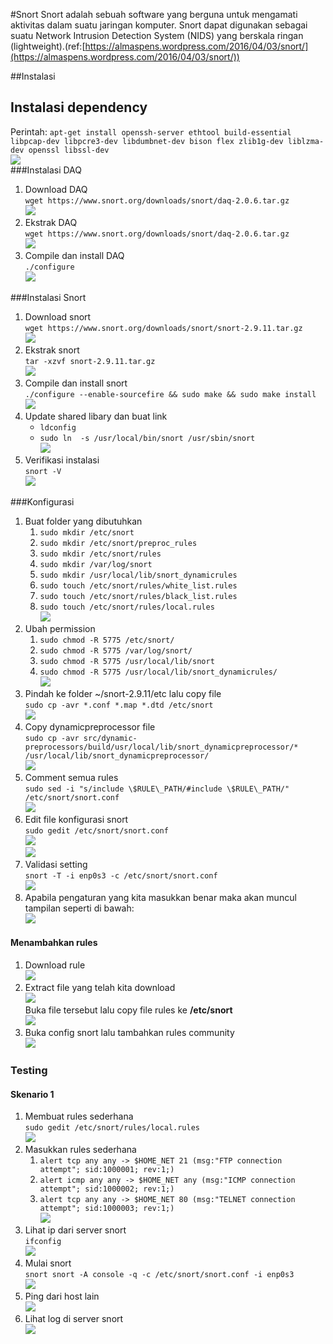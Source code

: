 #Snort
Snort adalah sebuah software yang berguna untuk mengamati aktivitas dalam suatu jaringan komputer. Snort dapat digunakan sebagai suatu Network Intrusion Detection System (NIDS) yang berskala ringan (lightweight).(ref:[https://almaspens.wordpress.com/2016/04/03/snort/](https://almaspens.wordpress.com/2016/04/03/snort/))  

##Instalasi  
## Instalasi dependency    
Perintah: `apt-get install openssh-server ethtool build-essential libpcap-dev libpcre3-dev libdumbnet-dev bison flex zlib1g-dev liblzma-dev openssl libssl-dev`  
![](installdependency.PNG)  
###Instalasi DAQ  
1. Download DAQ  
`wget https://www.snort.org/downloads/snort/daq-2.0.6.tar.gz`  
![](downloaddaq.PNG)  
2. Ekstrak DAQ    
`wget https://www.snort.org/downloads/snort/daq-2.0.6.tar.gz`    
![](ekstrakdaq.PNG)  
3. Compile dan install DAQ    
`./configure `  
![](installdaq.PNG)  

###Instalasi Snort  
1. Download snort    
`wget https://www.snort.org/downloads/snort/snort-2.9.11.tar.gz`  
![](downloadsnort.PNG)  
2. Ekstrak snort  
`tar -xzvf snort-2.9.11.tar.gz`  
![](ekstraksnort.PNG)  
3. Compile dan install snort  
`./configure --enable-sourcefire && sudo make && sudo make install`  
![](installsnort.PNG)  
4. Update shared libary dan buat link  
	- `ldconfig`
	- `sudo ln  -s /usr/local/bin/snort /usr/sbin/snort`      
![](ldconfigdanlink.PNG)  
5. Verifikasi instalasi  
`snort -V`  
![](snortinstalled.PNG)  

###Konfigurasi  
1. Buat folder yang dibutuhkan
	1. `sudo mkdir /etc/snort`  
	2. `sudo mkdir /etc/snort/preproc_rules`  
	3. `sudo mkdir /etc/snort/rules`  
	4. `sudo mkdir /var/log/snort`  
	5. `sudo mkdir /usr/local/lib/snort_dynamicrules`  
	6. `sudo touch /etc/snort/rules/white_list.rules`  
	7. `sudo touch /etc/snort/rules/black_list.rules`  
	8. `sudo touch /etc/snort/rules/local.rules`  
![](mkdir.PNG)  
2. Ubah permission  
	1. `sudo chmod -R 5775 /etc/snort/`  
	2. `sudo chmod -R 5775 /var/log/snort/`  
	3. `sudo chmod -R 5775 /usr/local/lib/snort`  
	4. `sudo chmod -R 5775 /usr/local/lib/snort_dynamicrules/`  
![](changepermission.PNG)
3. Pindah ke folder ~/snort-2.9.11/etc lalu copy file  
`sudo cp -avr *.conf *.map *.dtd /etc/snort`      
![](backupconfig.PNG)  
4. Copy dynamicpreprocessor file  
`sudo cp -avr src/dynamic-preprocessors/build/usr/local/lib/snort_dynamicpreprocessor/* /usr/local/lib/snort_dynamicpreprocessor/`  
![](copydynamic.PNG)
5. Comment semua rules  
`sudo sed -i "s/include \$RULE\_PATH/#include \$RULE\_PATH/" /etc/snort/snort.conf `    
![](comment.PNG)
6. Edit file konfigurasi snort  
`sudo gedit /etc/snort/snort.conf`    
![](editconfig.PNG)  
![](commentlocalrules.PNG)  
7. Validasi setting  
`snort -T -i enp0s3 -c /etc/snort/snort.conf`  
![](validasisettings.PNG)
8. Apabila pengaturan yang kita masukkan benar maka akan muncul tampilan seperti di bawah:  
![](snortvalidationsuccess.PNG)

#### Menambahkan rules  
1. Download rule  
![](downloadrules.PNG)  
2. Extract file yang telah kita download  
![](communityextracted.PNG)  
Buka file tersebut lalu copy file rules ke **/etc/snort**  
![](copyrules.PNG)  
3. Buka config snort lalu tambahkan rules community  
![](bukaconfig.PNG)

### Testing  
#### Skenario 1  
1. Membuat rules sederhana  
`sudo gedit /etc/snort/rules/local.rules`  
![](bukarules.PNG)  
2. Masukkan rules sederhana    
	1. `alert tcp any any -> $HOME_NET 21 (msg:"FTP connection attempt"; sid:1000001; rev:1;)`  
	2. `alert icmp any any -> $HOME_NET any (msg:"ICMP connection attempt"; sid:1000002; rev:1;) `  
	3. `alert tcp any any -> $HOME_NET 80 (msg:"TELNET connection attempt"; sid:1000003; rev:1;)`  
![](initrules.PNG)  
3. Lihat ip dari server snort  
`ifconfig`  
![](lihatip.PNG)
4. Mulai snort  
`snort snort -A console -q -c /etc/snort/snort.conf -i enp0s3`  
![](startsnort.PNG)  
3. Ping dari host lain  
![](pingdariwindows.PNG)  
4. Lihat log di server snort  
![](hasilping.PNG)

